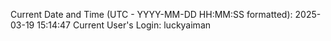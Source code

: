Current Date and Time (UTC - YYYY-MM-DD HH:MM:SS formatted): 2025-03-19 15:14:47
Current User's Login: luckyaiman
